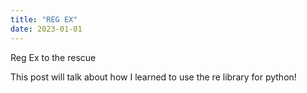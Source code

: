 ```yaml
---
title: "REG EX"
date: 2023-01-01
---
```

Reg Ex to the rescue

This post will talk about how I learned to use the re library for python!
